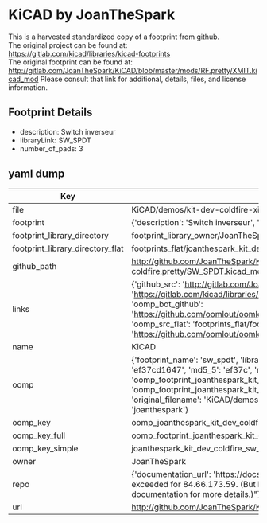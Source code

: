 # KiCAD by JoanTheSpark  
This is a harvested standardized copy of a footprint from github.  
The original project can be found at:  
https://gitlab.com/kicad/libraries/kicad-footprints  
The original footprint can be found at:
http://gitlab.com/JoanTheSpark/KiCAD/blob/master/mods/RF.pretty/XMIT.kicad_mod
Please consult that link for additional, details, files, and license information.  
## Footprint Details
* description: Switch inverseur  
* libraryLink: SW_SPDT  
* number_of_pads: 3  
## yaml dump  
| Key | Value |  
| --- | --- |  
| file | KiCAD/demos/kit-dev-coldfire-xilinx_5213/kit-dev-coldfire.pretty/SW_SPDT.kicad_mod |  
| footprint | {'description': 'Switch inverseur', 'libraryLink': 'SW_SPDT', 'number_of_pads': 3} |  
| footprint_library_directory | footprint_library_owner/JoanTheSpark_KiCAD |  
| footprint_library_directory_flat | footprints_flat/joanthespark_kit_dev_coldfire_sw_spdt/working |  
| github_path | http://github.com/JoanTheSpark/KiCAD/blob/master/demos/kit-dev-coldfire-xilinx_5213/kit-dev-coldfire.pretty/SW_SPDT.kicad_mod |  
| links | {'github_src': 'http://gitlab.com/JoanTheSpark/KiCAD/blob/master/mods/RF.pretty/XMIT.kicad_mod', 'github_src_repo': 'https://gitlab.com/kicad/libraries/kicad-footprints', 'oomp_bot': 'footprints/joanthespark_kit_dev_coldfire_sw_spdt/working', 'oomp_bot_github': 'https://github.com/oomlout/oomlout_oomp_footprint_bot/tree/main/footprints/joanthespark_kit_dev_coldfire_sw_spdt/working', 'oomp_src_flat': 'footprints_flat/footprints_flat/joanthespark_kit_dev_coldfire_sw_spdt/working', 'oomp_src_flat_github': 'https://github.com/oomlout/oomlout_oomp_footprint_src/tree/main/footprints_flat/joanthespark_kit_dev_coldfire_sw_spdt/working'} |  
| name | KiCAD |  
| oomp | {'footprint_name': 'sw_spdt', 'library_name': 'kit_dev_coldfire', 'md5': 'ef37cd16471a106dc2125bc261566fec', 'md5_10': 'ef37cd1647', 'md5_5': 'ef37c', 'md5_6': 'ef37cd', 'oomp_key': 'oomp_joanthespark_kit_dev_coldfire_sw_spdt', 'oomp_key_extra': 'oomp_footprint_joanthespark_kit_dev_coldfire_sw_spdt', 'oomp_key_full': 'oomp_footprint_joanthespark_kit_dev_coldfire_sw_spdt_ef37cd', 'oomp_key_simple': 'joanthespark_kit_dev_coldfire_sw_spdt', 'original_filename': 'KiCAD/demos/kit-dev-coldfire-xilinx_5213/kit-dev-coldfire.pretty/SW_SPDT.kicad_mod', 'owner_name': 'joanthespark'} |  
| oomp_key | oomp_joanthespark_kit_dev_coldfire_sw_spdt |  
| oomp_key_full | oomp_footprint_joanthespark_kit_dev_coldfire_sw_spdt |  
| oomp_key_simple | joanthespark_kit_dev_coldfire_sw_spdt |  
| owner | JoanTheSpark |  
| repo | {'documentation_url': 'https://docs.github.com/rest/overview/resources-in-the-rest-api#rate-limiting', 'message': "API rate limit exceeded for 84.66.173.59. (But here's the good news: Authenticated requests get a higher rate limit. Check out the documentation for more details.)"} |  
| url | http://github.com/JoanTheSpark/KiCAD |  

